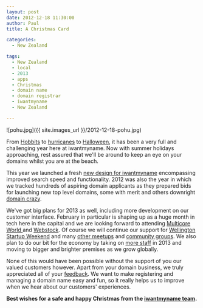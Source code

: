 ```yaml
---
layout: post
date: 2012-12-18 11:30:00
author: Paul
title: A Christmas Card

categories:
  - New Zealand

tags:
  - New Zealand
  - local
  - 2013
  - apps
  - Christmas
  - domain name
  - domain registrar
  - iwantmyname
  - New Zealand

---
```


![pohu.jpg]({{ site.images_url }}/2012-12-18-pohu.jpg)

From [Hobbits](http://blog.iwantmyname.com/2012/11/in-the-domain-of-middle-earth.html) to [hurricanes](http://blog.iwantmyname.com/2012/11/why-your-domain-survived-the-sandy-storm.html) to [Halloween](https://iwantmyname.co.nz/blog/2012/10/scared-bitless.html),
 it has been a very full and challenging year here at iwantmyname. Now 
with summer holidays approaching, rest assured that we'll be around to keep 
an eye on your domains whilst you are at the beach.

This year we launched a fresh [new design for iwantmyname](http://blog.iwantmyname.com/2012/07/the-new-iwantmyname.html)
 encompassing improved search speed and functionality. 2012 was also the
 year in which we tracked hundreds of aspiring domain applicants as they
 prepared bids for launching new top level domains, some with merit and 
others downright [domain crazy](http://blog.iwantmyname.com/2012/06/more-new-domains-wtf.html). 

We've got big plans for 2013 as well, including more development on our customer interface. February in particular is shaping up as a huge month in tech here in the capital and we are looking forward to attending [Multicore World ](http://multicoreworld.com/index.php/mw/mw12)and [Webstock](http://www.webstock.org.nz/). Of course we will continue our support for [Wellington Startup Weekend](http://wellington.startupweekend.org/) and many [other meetups](http://meetup.com/Hackers-and-Founders-Wellington/) and [community groups](http://up.org.nz/). We also plan to do our bit for the economy by taking on [more staff](http://blog.iwantmyname.com/2012/11/are-you-a-kick-ass-front-end-developer-join-us.html) in 2013 and moving to bigger and brighter premises as we grow globally.

None
 of this would have been possible without the support of you our valued 
customers however. Apart from your domain business, we truly appreciated
 all of your [feedback](http://feedback.iwantmyname.com/forums/8008-general).
 We want to make registering and managing a domain name easy and fun, so
 it really helps us to improve when we hear about our customers' 
experiences.

**Best wishes for a safe and happy Christmas from the [iwantmyname team](https://iwantmyname.co.nz/about).**
